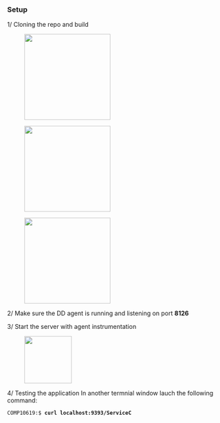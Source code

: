 ### Setup

1/ Cloning the repo and build 


<figure>
<img src="https://github.com/ptabasso2/springTest0/blob/master/Images/Readme1.png" width=auto height="200px">
</figure>


<figure>
<img src="https://github.com/ptabasso2/springTest0/blob/master/Images/Readme2.png" width=auto height="200px">
</figure>


<figure>
<img src="https://github.com/ptabasso2/springTest0/blob/master/Images/Readme3.png" width=auto height="200px">
</figure>




2/ Make sure the DD agent is running and listening on port **8126** 

3/ Start the server with agent instrumentation

<figure>
<img src="https://github.com/ptabasso2/springTest0/blob/master/Images/Readme4.png" width=auto height="110px">
</figure>


4/ Testing the application
In another termnial window lauch the following command:

<div class="highlight"><pre class="highlight" style="background-color: greydark;"><code style="font-size: 12.0px;">COMP10619:$ <span style="font-weight: bold">curl localhost:9393/ServiceC</span>
</code></pre></div>
